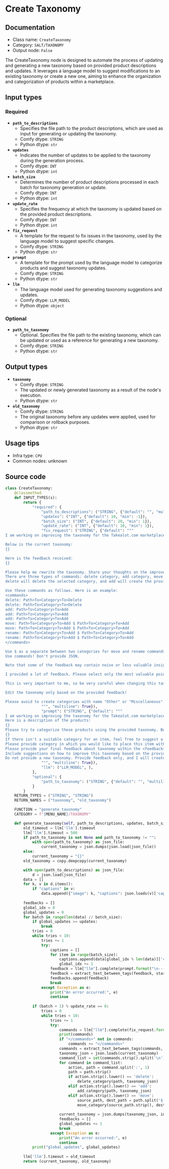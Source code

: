 # Create Taxonomy
## Documentation
- Class name: `CreateTaxonomy`
- Category: `SALT/TAXONOMY`
- Output node: `False`

The CreateTaxonomy node is designed to automate the process of updating and generating a new taxonomy based on provided product descriptions and updates. It leverages a language model to suggest modifications to an existing taxonomy or create a new one, aiming to enhance the organization and categorization of products within a marketplace.
## Input types
### Required
- **`path_to_descriptions`**
    - Specifies the file path to the product descriptions, which are used as input for generating or updating the taxonomy.
    - Comfy dtype: `STRING`
    - Python dtype: `str`
- **`updates`**
    - Indicates the number of updates to be applied to the taxonomy during the generation process.
    - Comfy dtype: `INT`
    - Python dtype: `int`
- **`batch_size`**
    - Determines the number of product descriptions processed in each batch for taxonomy generation or update.
    - Comfy dtype: `INT`
    - Python dtype: `int`
- **`update_rate`**
    - Specifies the frequency at which the taxonomy is updated based on the provided product descriptions.
    - Comfy dtype: `INT`
    - Python dtype: `int`
- **`fix_request`**
    - A template for the request to fix issues in the taxonomy, used by the language model to suggest specific changes.
    - Comfy dtype: `STRING`
    - Python dtype: `str`
- **`prompt`**
    - A template for the prompt used by the language model to categorize products and suggest taxonomy updates.
    - Comfy dtype: `STRING`
    - Python dtype: `str`
- **`llm`**
    - The language model used for generating taxonomy suggestions and updates.
    - Comfy dtype: `LLM_MODEL`
    - Python dtype: `object`
### Optional
- **`path_to_taxonomy`**
    - Optional. Specifies the file path to the existing taxonomy, which can be updated or used as a reference for generating a new taxonomy.
    - Comfy dtype: `STRING`
    - Python dtype: `str`
## Output types
- **`taxonomy`**
    - Comfy dtype: `STRING`
    - The updated or newly generated taxonomy as a result of the node's execution.
    - Python dtype: `str`
- **`old_taxonomy`**
    - Comfy dtype: `STRING`
    - The original taxonomy before any updates were applied, used for comparison or rollback purposes.
    - Python dtype: `str`
## Usage tips
- Infra type: `CPU`
- Common nodes: unknown


## Source code
```python
class CreateTaxonomy:
    @classmethod
    def INPUT_TYPES(s):
        return {
            "required": {
                "path_to_descriptions": ("STRING", {"default": "", "multiline": False}),
                "updates": ("INT", {"default": 10, "min": -1}),
                "batch_size": ("INT", {"default": 20, "min": 1}),
                "update_rate": ("INT", {"default": 10, "min": 1}),
                "fix_request": ("STRING", {"default": """
I am working on improving the taxonomy for the Takealot.com marketplace and need some assistance.

Below is the current taxonomy:
{}

Here is the feedback received:
{}

Please help me rewrite the taxonomy. Share your thoughts on the improvements first, and then provide the commands to enhance or fix this taxonomy within the <commands></commands> tags. Start each command on a new line.
There are three types of commands: delete category, add category, move one category to another, and rename category.
delete will delete the selected category, and add will create the provided folder.

Use these commands as follows. Here is an example:
<commands>
delete: Path>To>Category>To>Delete
delete: Path>To>Category>To>Delete
add: Path>To>Category>To>Add
add: Path>To>Category>To>Add
add: Path>To>Category>To>Add
move: Path>To>Category>To>Add $ Path>To>Category>To>Add
move: Path>To>Category>To>Add $ Path>To>Category>To>Add
rename: Path>To>Category>To>Add $ Path>To>Category>To>Add
rename: Path>To>Category>To>Add $ Path>To>Category>To>Add
</commands>

Use $ as a separate between two categories for move and rename commands.
Use commands! Don't provide JSON. 

Note that some of the feedback may contain noise or less valuable insights. Focus on fixing errors that are repeated several times.

I provided a lot of feedback. Please select only the most valuable points that are mentioned multiple times and write no more than 20 commands! No more than 20 commands! I already have a very good taxonomy, so please don't change it dramatically! I just want to refine it a little bit. If you want to delete something or add something, provide your explanation!

This is very important to me, so be very careful when changing this taxonomy. I'm very afraid of doing something wrong; my life depends on it! You provided only a chunk of feedback about several products. I used 9 million items to create this taxonomy, so remember that you can change it a little. But I really want to change it, to improve it, to make it better!

Edit the taxonomy only based on the provided feedback!

Please avoid to create categories with name "Other" or "Miscellaneous". Be precise in naming categories, but don't create too many of them.
                """, "multiline": True}),
                "prompt": ("STRING", {"default": """
I am working on improving the taxonomy for the Takealot.com marketplace and need some assistance.
Here is a description of the products:
{}
Please try to categorize these products using the provided taxonomy. Below is my current taxonomy:
{}
If there isn't a suitable category for an item, feel free to suggest a new category.
Please provide category in which you would like to place this item within the <category> </category> tags, split folders with '>'.
Please provide your final feedback about taxonomy within the <feedback> </feedback> tags.
Include suggestions on how to improve this taxonomy based on the provided items, but do not make drastic changes.
Do not provide a new taxonomy. Provide feedback only, and I will create the new taxonomy from that.
                """, "multiline": True}),
                "llm": ("LLM_MODEL", ),
            },
            "optional": {
                "path_to_taxonomy": ("STRING", {"default": "", "multiline": False}),
            }
        }
    RETURN_TYPES = ("STRING", "STRING")
    RETURN_NAMES = ("taxonomy", "old_taxonomy")

    FUNCTION = "generate_taxonomy"
    CATEGORY = f"{MENU_NAME}/TAXONOMY"

    def generate_taxonomy(self, path_to_descriptions, updates, batch_size, update_rate, prompt, fix_request, llm, path_to_taxonomy=None):
        old_timeout = llm['llm'].timeout
        llm['llm'].timeout = 500
        if path_to_taxonomy is not None and path_to_taxonomy != "":
            with open(path_to_taxonomy) as json_file:
                current_taxonomy = json.dumps(json.load(json_file))
        else:
            current_taxonomy = "{}"
        old_taxonomy = copy.deepcopy(current_taxonomy)

        with open(path_to_descriptions) as json_file:
            d = json.load(json_file)
        data = []
        for k, v in d.items():
            if "captions" in v:
                data.append({"image": k, "captions": json.loads(v)['captions']})
                
        feedbacks = []
        global_idx = 0
        global_updates = 0
        for batch in range(len(data) // batch_size):
            if global_updates >= updates:
                break
            tries = 0
            while tries < 10:
                tries += 1
                try:
                    captions = []
                    for item in range(batch_size):
                        captions.append(data[global_idx % len(data)]['captions'][0])
                        global_idx += 1
                    feedback = llm["llm"].complete(prompt.format("\n---------------------------\n".join(captions), current_taxonomy)).text
                    feedback = extract_text_between_tags(feedback, start_tag="<feedback>", end_tag="</feedback>")[0]
                    feedbacks.append(feedback)
                    break
                except Exception as e:
                    print("An error occurred:", e)
                    continue
            
            if (batch + 1) % update_rate == 0:
                tries = 0
                while tries < 10:
                    tries += 1
                    try:
                        commands = llm["llm"].complete(fix_request.format(current_taxonomy, "\n".join(feedbacks))).text
                        print(commands)
                        if "</commands>" not in commands:
                            commands += "</commands>"
                        commands = extract_text_between_tags(commands, start_tag="<commands>", end_tag="</commands>")[0]
                        taxonomy_json = json.loads(current_taxonomy)
                        command_list = set(commands.strip().split('\n'))
                        for command in command_list:
                            action, path = command.split(':', 1)
                            path = path.strip()
                            if action.strip().lower() == 'delete':
                                delete_category(path, taxonomy_json)
                            elif action.strip().lower() == 'add':
                                add_category(path, taxonomy_json)
                            elif action.strip().lower() == 'move':
                                source_path, dest_path = path.split('$')
                                move_category(source_path.strip(), dest_path.strip(), taxonomy_json)
                        
                        current_taxonomy = json.dumps(taxonomy_json, indent=4)
                        feedbacks = []
                        global_updates += 1
                        break
                    except Exception as e:
                        print("An error occurred:", e)
                        continue
            print("global_updates", global_updates)
        
        llm['llm'].timeout = old_timeout
        return (current_taxonomy, old_taxonomy)

```
